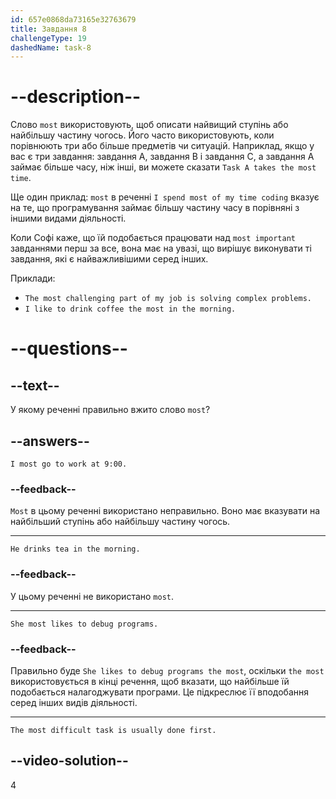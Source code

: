 ```yaml
---
id: 657e0868da73165e32763679
title: Завдання 8
challengeType: 19
dashedName: task-8
---
```


# --description--

Слово `most` використовують, щоб описати найвищий ступінь або найбільшу частину чогось. Його часто використовують, коли порівнюють три або більше предметів чи ситуацій. Наприклад, якщо у вас є три завдання: завдання A, завдання B і завдання C, а завдання A займає більше часу, ніж інші, ви можете сказати `Task A takes the most time`.

Ще один приклад: `most` в реченні `I spend most of my time coding` вказує на те, що програмування займає більшу частину часу в порівняні з іншими видами діяльності.

Коли Софі каже, що їй подобається працювати над `most important` завданнями перш за все, вона має на увазі, що вирішує виконувати ті завдання, які є найважливішими серед інших.

Приклади:

- `The most challenging part of my job is solving complex problems.`
- `I like to drink coffee the most in the morning.`

# --questions--

## --text--

У якому реченні правильно вжито слово `most`?

## --answers--

`I most go to work at 9:00.`

### --feedback--

`Most` в цьому реченні використано неправильно. Воно має вказувати на найбільший ступінь або найбільшу частину чогось.

---

`He drinks tea in the morning.`

### --feedback--

У цьому реченні не використано `most`.

---

`She most likes to debug programs.`

### --feedback--

Правильно буде `She likes to debug programs the most`, оскільки `the most` використовується в кінці речення, щоб вказати, що найбільше їй подобається налагоджувати програми. Це підкреслює її вподобання серед інших видів діяльності.

---

`The most difficult task is usually done first.`

## --video-solution--

4
